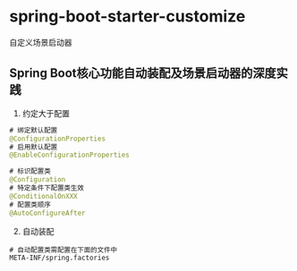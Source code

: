 # spring-boot-starter-customize
自定义场景启动器  

## Spring Boot核心功能自动装配及场景启动器的深度实践

1. 约定大于配置
```java
# 绑定默认配置
@ConfigurationProperties
# 启用默认配置
@EnableConfigurationProperties

# 标识配置类
@Configuration
# 特定条件下配置类生效
@ConditionalOnXXX
# 配置类顺序
@AutoConfigureAfter
```
2. 自动装配
```properties
# 自动配置类需配置在下面的文件中
META-INF/spring.factories
```
